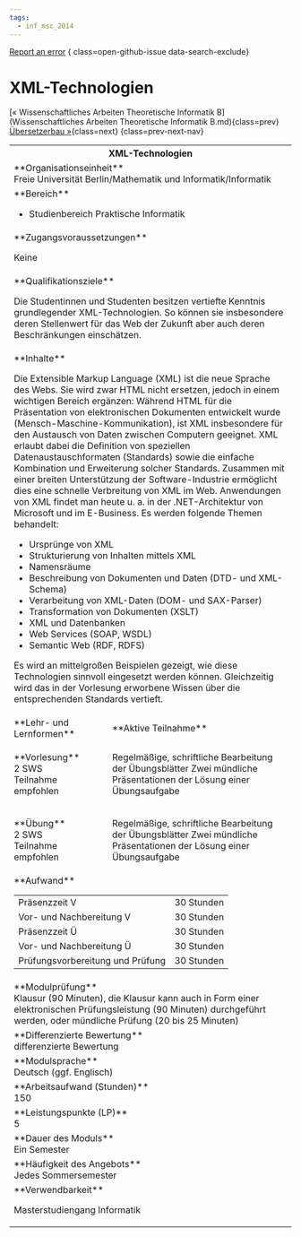 ```yaml
---
tags:
  - inf_msc_2014
---
```

[Report an error](https://github.com/SGSSGene/FUB-SUP/issues/new?title=Error%20in%20%22XML-Technologien%22&body=There%20seems%20to%20be%20an%20error%20in%20module%20%22XML-Technologien%22%2E%0A%0A%3CDescribe%20here%20a%20slightly%20more%20detailed%20description%20of%20what%20is%20wrong%3E&labels=bug)
{ class=open-github-issue data-search-exclude}

# XML-Technologien

[« Wissenschaftliches Arbeiten Theoretische Informatik B](Wissenschaftliches Arbeiten Theoretische Informatik B.md){class=prev}
[Übersetzerbau »](Übersetzerbau.md){class=next}
{class=prev-next-nav}

<table markdown id="moduledesc">
<tr markdown class="moduledesc_head"><th colspan="2">XML-Technologien </th></tr>
<tr markdown><td colspan="2">**Organisationseinheit**   <br>Freie Universität Berlin/Mathematik und Informatik/Informatik</td></tr>

<tr markdown><td colspan="2">**Bereich**<br>


- Studienbereich Praktische Informatik

</td></tr>

<tr markdown><td colspan="2">**Zugangsvoraussetzungen** <br>

Keine


</td></tr>
<tr markdown><td colspan="2">**Qualifikationsziele**    <br>

Die Studentinnen und Studenten besitzen vertiefte Kenntnis grundlegender
XML-Technologien. So können sie insbesondere deren Stellenwert für das Web
der Zukunft aber auch deren Beschränkungen einschätzen.


</td></tr>
<tr markdown><td colspan="2">**Inhalte**                <br>

Die Extensible Markup Language (XML) ist die neue Sprache des Webs. Sie wird
zwar HTML nicht ersetzen, jedoch in einem wichtigen Bereich ergänzen:
Während HTML für die Präsentation von elektronischen Dokumenten entwickelt
wurde (Mensch-Maschine-Kommunikation), ist XML insbesondere für den
Austausch von Daten zwischen Computern geeignet. XML erlaubt dabei die
Definition von speziellen Datenaustauschformaten (Standards) sowie die
einfache Kombination und Erweiterung solcher Standards. Zusammen mit einer
breiten Unterstützung der Software-Industrie ermöglicht dies eine schnelle
Verbreitung von XML im Web. Anwendungen von XML findet man heute u. a. in
der .NET-Architektur von Microsoft und im E-Business. Es werden folgende
Themen behandelt:

- Ursprünge von XML
- Strukturierung von Inhalten mittels XML
- Namensräume
- Beschreibung von Dokumenten und Daten (DTD- und XML-Schema)
- Verarbeitung von XML-Daten (DOM- und SAX-Parser)
- Transformation von Dokumenten (XSLT)
- XML und Datenbanken
- Web Services (SOAP, WSDL)
- Semantic Web (RDF, RDFS)

Es wird an mittelgroßen Beispielen gezeigt, wie
diese Technologien sinnvoll eingesetzt werden können. Gleichzeitig wird
das in der Vorlesung erworbene Wissen über die entsprechenden Standards
vertieft.


</td></tr>

<tr markdown><td>**Lehr- und Lernformen**</td><td>**Aktive Teilnahme**</td></tr>
<tr markdown><td> **Vorlesung** <br>2 SWS <br> Teilnahme empfohlen</td><td>

Regelmäßige, schriftliche Bearbeitung der Übungsblätter
Zwei mündliche Präsentationen der Lösung einer Übungsaufgabe
</td></tr>
<tr markdown><td> **Übung** <br>2 SWS <br> Teilnahme empfohlen</td><td>

Regelmäßige, schriftliche Bearbeitung der Übungsblätter
Zwei mündliche Präsentationen der Lösung einer Übungsaufgabe
</td></tr>
<tr markdown><td colspan="2">**Aufwand**                <br>
<table class="aufwand_table">
<tr><td>Präsenzzeit V</td><td>30 Stunden</td></tr>
<tr><td>Vor- und Nachbereitung V</td><td>30 Stunden</td></tr>
<tr><td>Präsenzzeit Ü</td><td>30 Stunden</td></tr>
<tr><td>Vor- und Nachbereitung Ü</td><td>30 Stunden</td></tr>
<tr><td>Prüfungsvorbereitung und Prüfung</td><td>30 Stunden</td></tr>
</table>

</td></tr>
<tr markdown><td colspan="2">**Modulprüfung**             <br>Klausur (90 Minuten), die Klausur kann auch in Form einer elektronischen
Prüfungsleistung (90 Minuten) durchgeführt werden, oder mündliche Prüfung
(20 bis 25 Minuten)


</td></tr>
<tr markdown><td colspan="2">**Differenzierte Bewertung** <br>differenzierte Bewertung

</td></tr>
<tr markdown><td colspan="2">**Modulsprache**             <br>Deutsch (ggf. Englisch)</td></tr>
<tr markdown><td colspan="2">**Arbeitsaufwand (Stunden)** <br>150</td></tr>
<tr markdown><td colspan="2">**Leistungspunkte (LP)**     <br>5</td></tr>
<tr markdown><td colspan="2">**Dauer des Moduls**         <br>Ein Semester</td></tr>
<tr markdown><td colspan="2">**Häufigkeit des Angebots**  <br>Jedes Sommersemester</td></tr>
<tr markdown><td colspan="2">**Verwendbarkeit**           <br>

Masterstudiengang Informatik


</td></tr>

</table>
